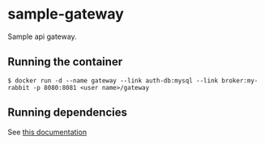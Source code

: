 # sample-gateway

Sample api gateway.

## Running the container

```
$ docker run -d --name gateway --link auth-db:mysql --link broker:my-rabbit -p 8080:8081 <user name>/gateway
```

## Running dependencies

See [this documentation](https://github.com/darrensiegel/sample-auth-service)
